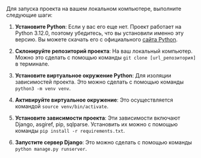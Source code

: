 Для запуска проекта на вашем локальном компьютере, выполните следующие шаги:

1. **Установите Python**: Если у вас его еще нет. Проект работает на Python 3.12.0, поэтому убедитесь, что вы установили именно эту версию. Вы можете скачать его с официального [сайта Python](https://www.python.org/).

2. **Склонируйте репозиторий проекта**: На ваш локальный компьютер. Можно это сделать с помощью команды `git clone [url_репозитория]` в терминале.

3. **Установите виртуальное окружение Python**: Для изоляции зависимостей проекта. Это можно сделать с помощью команды `python3 -m venv venv`.

4. **Активируйте виртуальное окружение**: Это осуществляется командой `source venv/bin/activate`.

5. **Установите зависимости проекта**: Эти зависимости включают Django, asgiref, pip, sqlparse. Установить их можно с помощью команды `pip install -r requirements.txt`.

6. **Запустите сервер Django**: Это можно сделать с помощью команды `python manage.py runserver`.
  